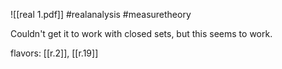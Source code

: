 ![[real 1.pdf]] #realanalysis #measuretheory 

Couldn't get it to work with closed sets, but this seems to work.

flavors: [[r.2]], [[r.19]]